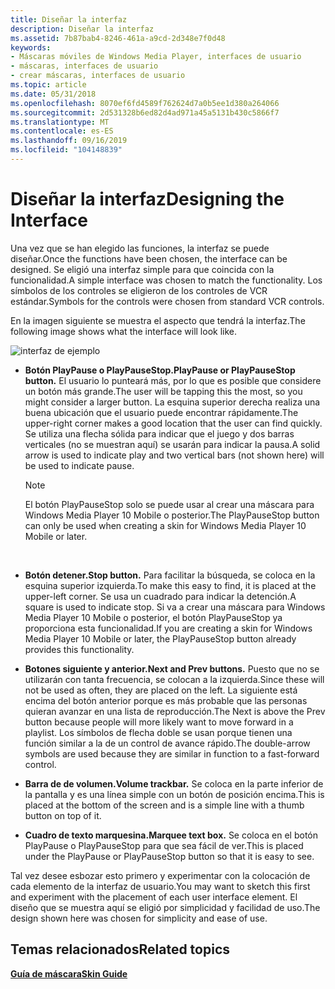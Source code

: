 ```yaml
---
title: Diseñar la interfaz
description: Diseñar la interfaz
ms.assetid: 7b87bab4-8246-461a-a9cd-2d348e7f0d48
keywords:
- Máscaras móviles de Windows Media Player, interfaces de usuario
- máscaras, interfaces de usuario
- crear máscaras, interfaces de usuario
ms.topic: article
ms.date: 05/31/2018
ms.openlocfilehash: 8070ef6fd4589f762624d7a0b5ee1d380a264066
ms.sourcegitcommit: 2d531328b6ed82d4ad971a45a5131b430c5866f7
ms.translationtype: MT
ms.contentlocale: es-ES
ms.lasthandoff: 09/16/2019
ms.locfileid: "104148839"
---
```

# <a name="designing-the-interface"></a><span data-ttu-id="4ffb9-106">Diseñar la interfaz</span><span class="sxs-lookup"><span data-stu-id="4ffb9-106">Designing the Interface</span></span>

<span data-ttu-id="4ffb9-107">Una vez que se han elegido las funciones, la interfaz se puede diseñar.</span><span class="sxs-lookup"><span data-stu-id="4ffb9-107">Once the functions have been chosen, the interface can be designed.</span></span> <span data-ttu-id="4ffb9-108">Se eligió una interfaz simple para que coincida con la funcionalidad.</span><span class="sxs-lookup"><span data-stu-id="4ffb9-108">A simple interface was chosen to match the functionality.</span></span> <span data-ttu-id="4ffb9-109">Los símbolos de los controles se eligieron de los controles de VCR estándar.</span><span class="sxs-lookup"><span data-stu-id="4ffb9-109">Symbols for the controls were chosen from standard VCR controls.</span></span>

<span data-ttu-id="4ffb9-110">En la imagen siguiente se muestra el aspecto que tendrá la interfaz.</span><span class="sxs-lookup"><span data-stu-id="4ffb9-110">The following image shows what the interface will look like.</span></span>

![interfaz de ejemplo](images/ceswmful.png)

-   <span data-ttu-id="4ffb9-112">**Botón PlayPause o PlayPauseStop.**</span><span class="sxs-lookup"><span data-stu-id="4ffb9-112">**PlayPause or PlayPauseStop button.**</span></span> <span data-ttu-id="4ffb9-113">El usuario lo punteará más, por lo que es posible que considere un botón más grande.</span><span class="sxs-lookup"><span data-stu-id="4ffb9-113">The user will be tapping this the most, so you might consider a larger button.</span></span> <span data-ttu-id="4ffb9-114">La esquina superior derecha realiza una buena ubicación que el usuario puede encontrar rápidamente.</span><span class="sxs-lookup"><span data-stu-id="4ffb9-114">The upper-right corner makes a good location that the user can find quickly.</span></span> <span data-ttu-id="4ffb9-115">Se utiliza una flecha sólida para indicar que el juego y dos barras verticales (no se muestran aquí) se usarán para indicar la pausa.</span><span class="sxs-lookup"><span data-stu-id="4ffb9-115">A solid arrow is used to indicate play and two vertical bars (not shown here) will be used to indicate pause.</span></span>
    > [!Note]  
    > <span data-ttu-id="4ffb9-116">El botón PlayPauseStop solo se puede usar al crear una máscara para Windows Media Player 10 Mobile o posterior.</span><span class="sxs-lookup"><span data-stu-id="4ffb9-116">The PlayPauseStop button can only be used when creating a skin for Windows Media Player 10 Mobile or later.</span></span>

     

-   <span data-ttu-id="4ffb9-117">**Botón detener.**</span><span class="sxs-lookup"><span data-stu-id="4ffb9-117">**Stop button.**</span></span> <span data-ttu-id="4ffb9-118">Para facilitar la búsqueda, se coloca en la esquina superior izquierda.</span><span class="sxs-lookup"><span data-stu-id="4ffb9-118">To make this easy to find, it is placed at the upper-left corner.</span></span> <span data-ttu-id="4ffb9-119">Se usa un cuadrado para indicar la detención.</span><span class="sxs-lookup"><span data-stu-id="4ffb9-119">A square is used to indicate stop.</span></span> <span data-ttu-id="4ffb9-120">Si va a crear una máscara para Windows Media Player 10 Mobile o posterior, el botón PlayPauseStop ya proporciona esta funcionalidad.</span><span class="sxs-lookup"><span data-stu-id="4ffb9-120">If you are creating a skin for Windows Media Player 10 Mobile or later, the PlayPauseStop button already provides this functionality.</span></span>
-   <span data-ttu-id="4ffb9-121">**Botones siguiente y anterior.**</span><span class="sxs-lookup"><span data-stu-id="4ffb9-121">**Next and Prev buttons.**</span></span> <span data-ttu-id="4ffb9-122">Puesto que no se utilizarán con tanta frecuencia, se colocan a la izquierda.</span><span class="sxs-lookup"><span data-stu-id="4ffb9-122">Since these will not be used as often, they are placed on the left.</span></span> <span data-ttu-id="4ffb9-123">La siguiente está encima del botón anterior porque es más probable que las personas quieran avanzar en una lista de reproducción.</span><span class="sxs-lookup"><span data-stu-id="4ffb9-123">The Next is above the Prev button because people will more likely want to move forward in a playlist.</span></span> <span data-ttu-id="4ffb9-124">Los símbolos de flecha doble se usan porque tienen una función similar a la de un control de avance rápido.</span><span class="sxs-lookup"><span data-stu-id="4ffb9-124">The double-arrow symbols are used because they are similar in function to a fast-forward control.</span></span>
-   <span data-ttu-id="4ffb9-125">**Barra de de volumen.**</span><span class="sxs-lookup"><span data-stu-id="4ffb9-125">**Volume trackbar.**</span></span> <span data-ttu-id="4ffb9-126">Se coloca en la parte inferior de la pantalla y es una línea simple con un botón de posición encima.</span><span class="sxs-lookup"><span data-stu-id="4ffb9-126">This is placed at the bottom of the screen and is a simple line with a thumb button on top of it.</span></span>
-   <span data-ttu-id="4ffb9-127">**Cuadro de texto marquesina.**</span><span class="sxs-lookup"><span data-stu-id="4ffb9-127">**Marquee text box.**</span></span> <span data-ttu-id="4ffb9-128">Se coloca en el botón PlayPause o PlayPauseStop para que sea fácil de ver.</span><span class="sxs-lookup"><span data-stu-id="4ffb9-128">This is placed under the PlayPause or PlayPauseStop button so that it is easy to see.</span></span>

<span data-ttu-id="4ffb9-129">Tal vez desee esbozar esto primero y experimentar con la colocación de cada elemento de la interfaz de usuario.</span><span class="sxs-lookup"><span data-stu-id="4ffb9-129">You may want to sketch this first and experiment with the placement of each user interface element.</span></span> <span data-ttu-id="4ffb9-130">El diseño que se muestra aquí se eligió por simplicidad y facilidad de uso.</span><span class="sxs-lookup"><span data-stu-id="4ffb9-130">The design shown here was chosen for simplicity and ease of use.</span></span>

## <a name="related-topics"></a><span data-ttu-id="4ffb9-131">Temas relacionados</span><span class="sxs-lookup"><span data-stu-id="4ffb9-131">Related topics</span></span>

<dl> <dt>

[<span data-ttu-id="4ffb9-132">**Guía de máscara**</span><span class="sxs-lookup"><span data-stu-id="4ffb9-132">**Skin Guide**</span></span>](skin-guide.md)
</dt> </dl>

 

 





